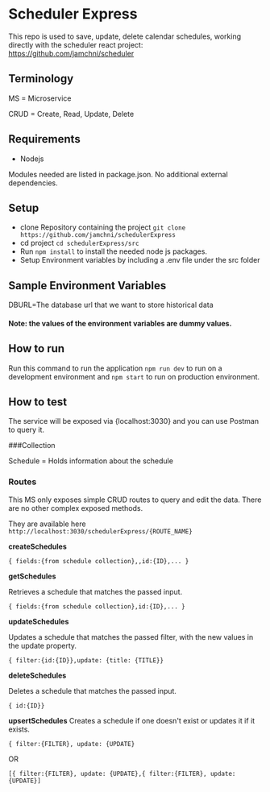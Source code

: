 # Scheduler Express

This repo is used to save, update, delete calendar schedules, working directly with the scheduler react project: https://github.com/jamchni/scheduler

## Terminology

MS = Microservice

CRUD = Create, Read, Update, Delete
## Requirements

* Nodejs

Modules needed are listed in package.json. No additional external dependencies.

## Setup

* clone Repository containing the project `git clone https://github.com/jamchni/schedulerExpress`
* cd project `cd schedulerExpress/src`
* Run `npm install` to install the needed node js packages.
* Setup Environment variables by including a .env file under the src folder


## Sample Environment Variables

DBURL=The database url that we want to store historical data

#### Note: the values of the environment variables are dummy values.

## How to run

Run this command to run the application `npm run dev` to run on a development environment and `npm start` to run on production environment.

## How to test
The service will be exposed via {localhost:3030} and you can use Postman to query it.

###Collection

Schedule = Holds information about the schedule

### Routes

This MS only exposes simple CRUD routes to query and edit the data. There are no other complex exposed methods.

They are available here `http://localhost:3030/schedulerExpress/{ROUTE_NAME}` 

**createSchedules**
```
{ fields:{from schedule collection},,id:{ID},... }
```

**getSchedules**

Retrieves a schedule that matches the passed input.
```
{ fields:{from schedule collection},id:{ID},... }
```

**updateSchedules**

Updates a schedule that matches the passed filter, with the new values in the update property. 
```
{ filter:{id:{ID}},update: {title: {TITLE}}
```

**deleteSchedules**

Deletes a schedule that matches the passed input.
```
{ id:{ID}}
```

**upsertSchedules**
Creates a schedule if one doesn't exist or updates it if it exists.
```
{ filter:{FILTER}, update: {UPDATE}
```
OR 

```
[{ filter:{FILTER}, update: {UPDATE},{ filter:{FILTER}, update: {UPDATE}]
```
